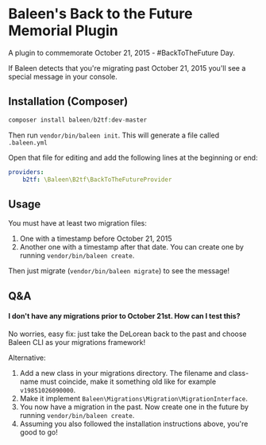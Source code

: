 # Baleen's Back to the Future Memorial Plugin
A plugin to commemorate October 21, 2015 - #BackToTheFuture Day.

If Baleen detects that you're migrating past October 21, 2015 you'll see a special message in your 
console.

## Installation (Composer)

```php
composer install baleen/b2tf:dev-master
```

Then run `vendor/bin/baleen init`. This will generate a file called `.baleen.yml`

Open that file for editing and add the following lines at the beginning or end:

```yaml
providers:
    b2tf: \Baleen\B2tf\BackToTheFutureProvider
```

## Usage

You must have at least two migration files:

1. One with a timestamp before October 21, 2015
2. Another one with a timestamp after that date. You can create one by running `vendor/bin/baleen create`.

Then just migrate (`vendor/bin/baleen migrate`) to see the message!
  
## Q&A

#### I don't have any migrations prior to October 21st. How can I test this?
No worries, easy fix: just take the DeLorean back to the past and choose Baleen CLI as your migrations framework! 

Alternative:  
 
1. Add a new class in your migrations directory. The filename and class-name must coincide, make it something old
like for example `v19851026090000`. 
2. Make it implement `Baleen\Migrations\Migration\MigrationInterface`.
3. You now have a migration in the past. Now create one in the future by running `vendor/bin/baleen create`.
4. Assuming you also followed the installation instructions above, you're good to go!
